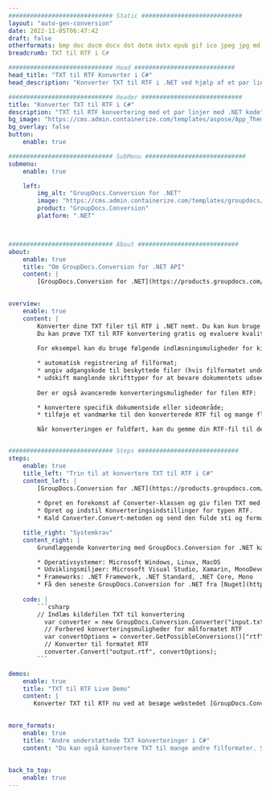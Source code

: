 ```yaml
---
############################# Static ############################
layout: "auto-gen-conversion"
date: 2022-11-05T06:47:42
draft: false
otherformats: bmp doc docm docx dot dotm dotx epub gif ico jpeg jpg md odt ott pdf png psd rtf tex tif tiff txt xps
breadcrumb: TXT til RTF i C#

############################# Head ############################
head_title: "TXT til RTF Konverter i C#"
head_description: "Konverter TXT til RTF i .NET ved hjælp af et par linjer kode. Brug GroupDocs Document Conversion API til at konvertere over 160 filformater."

############################# Header ############################
title: "Konverter TXT til RTF i C#"
description: "TXT til RTF konvertering med et par linjer med .NET kode"
bg_image: "https://cms.admin.containerize.com/templates/aspose/App_Themes/V3/images/bg/header1.png"
bg_overlay: false
button:
    enable: true

############################# SubMenu ############################
submenu:
    enable: true

    left:
        img_alt: "GroupDocs.Conversion for .NET"
        image: "https://cms.admin.containerize.com/templates/groupdocs/images/product-logos/90x90-noborder/groupdocs-conversion-net.png"
        product: "GroupDocs.Conversion"
        platform: ".NET"



############################# About ############################
about:
    enable: true
    title: "Om GroupDocs.Conversion for .NET API"
    content: |
        [GroupDocs.Conversion for .NET](https://products.groupdocs.com/conversion/net/) kan bruges til at konvertere Microsoft Word, Excel, PowerPoint, PDF, Visio og andre formater. GroupDocs.Conversion er en selvstændig API, der er velegnet til back-end og interne systemer, hvor høj ydeevne er påkrævet. Det afhænger ikke af nogen software som Microsoft eller Open Office.
    

overview:
    enable: true
    content: |
        Konverter dine TXT filer til RTF i .NET nemt. Du kan kun bruge et par C# kodelinjer i enhver platform efter eget valg, såsom - Windows, Linux, macOS.
        Du kan prøve TXT til RTF konvertering gratis og evaluere kvaliteten af ​​konverteringsresultaterne. Sammen med simple filkonverteringsscenarier kan du prøve mere avancerede muligheder for at indlæse kilden TXT fil og for at gemme output RTF resultat. 
        
        For eksempel kan du bruge følgende indlæsningsmuligheder for kilden TXT:

        * automatisk registrering af filformat;
        * angiv adgangskode til beskyttede filer (hvis filformatet understøtter det);
        * udskift manglende skrifttyper for at bevare dokumentets udseende.
        
        Der er også avancerede konverteringsmuligheder for filen RTF:

        * konvertere specifik dokumentside eller sideområde;
        * tilføje et vandmærke til den konverterede RTF fil og mange flere.

        Når konverteringen er fuldført, kan du gemme din RTF-fil til den lokale filsti eller ethvert tredjepartslager som FTP, Amazon S3, Google Drive, Dropbox osv. Bemærk venligst - for at konvertere TXT til {{ TO}} er der ikke behov for yderligere software installeret - som MS Office, Open Office, Adobe Acrobat Reader osv.


############################# Steps ############################
steps:
    enable: true
    title_left: "Trin til at konvertere TXT til RTF i C#"
    content_left: |
        [GroupDocs.Conversion for .NET](https://products.groupdocs.com/conversion/net/) gør det nemt for udviklere at konvertere en TXT fil til RTF med et par linjer kode.
        
        * Opret en forekomst af Converter-klassen og giv filen TXT med den fulde sti
        * Opret og indstil Konverteringsindstillinger for typen RTF.
        * Kald Converter.Convert-metoden og send den fulde sti og format (RTF) som en parameter

    title_right: "Systemkrav"
    content_right: |
        Grundlæggende konvertering med GroupDocs.Conversion for .NET kan udføres med nogle få enkle trin. Vores API'er understøttes på alle større platforme og operativsystemer. Før du udfører koden nedenfor, skal du sørge for, at du har følgende forudsætninger installeret på dit system.

        * Operativsystemer: Microsoft Windows, Linux, MacOS
        * Udviklingsmiljøer: Microsoft Visual Studio, Xamarin, MonoDevelop
        * Frameworks: .NET Framework, .NET Standard, .NET Core, Mono
        * Få den seneste GroupDocs.Conversion for .NET fra [Nuget](https://www.nuget.org/packages/groupdocs.conversion)
         
    code: |
        ```csharp    
        // Indlæs kildefilen TXT til konvertering
          var converter = new GroupDocs.Conversion.Converter("input.txt");
          // Forbered konverteringsmuligheder for målformatet RTF
          var convertOptions = converter.GetPossibleConversions()["rtf"].ConvertOptions;
          // Konverter til formatet RTF
          converter.Convert("output.rtf", convertOptions);
        ```

demos:
    enable: true
    title: "TXT til RTF Live Demo"
    content: |
       Konverter TXT til RTF nu ved at besøge webstedet [GroupDocs.Conversion App](https://products.groupdocs.app/conversion/family). Online demo har følgende fordele
          

more_formats:
    enable: true
    title: "Andre understøttede TXT konverteringer i C#"
    content: "Du kan også konvertere TXT til mange andre filformater. Se venligst listen nedenfor."
       
       
back_to_top:
    enable: true
---
```

